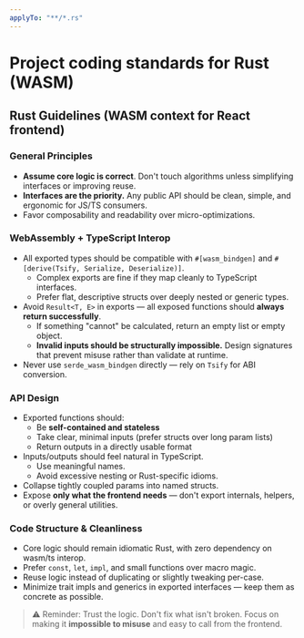 ```yaml
---
applyTo: "**/*.rs"
---
```


# Project coding standards for Rust (WASM)

## Rust Guidelines (WASM context for React frontend)

### General Principles

- **Assume core logic is correct**. Don't touch algorithms unless simplifying interfaces or improving reuse.
- **Interfaces are the priority.** Any public API should be clean, simple, and ergonomic for JS/TS consumers.
- Favor composability and readability over micro-optimizations.

### WebAssembly + TypeScript Interop

- All exported types should be compatible with `#[wasm_bindgen]` and `#[derive(Tsify, Serialize, Deserialize)]`.
  - Complex exports are fine if they map cleanly to TypeScript interfaces.
  - Prefer flat, descriptive structs over deeply nested or generic types.
- Avoid `Result<T, E>` in exports — all exposed functions should **always return successfully**.
  - If something "cannot" be calculated, return an empty list or empty object.
  - **Invalid inputs should be structurally impossible.** Design signatures that prevent misuse rather than validate at runtime.
- Never use `serde_wasm_bindgen` directly — rely on `Tsify` for ABI conversion.

### API Design

- Exported functions should:
  - Be **self-contained and stateless**
  - Take clear, minimal inputs (prefer structs over long param lists)
  - Return outputs in a directly usable format
- Inputs/outputs should feel natural in TypeScript.
  - Use meaningful names.
  - Avoid excessive nesting or Rust-specific idioms.
- Collapse tightly coupled params into named structs.
- Expose **only what the frontend needs** — don't export internals, helpers, or overly general utilities.

### Code Structure & Cleanliness

- Core logic should remain idiomatic Rust, with zero dependency on wasm/ts interop.
- Prefer `const`, `let`, `impl`, and small functions over macro magic.
- Reuse logic instead of duplicating or slightly tweaking per-case.
- Minimize trait impls and generics in exported interfaces — keep them as concrete as possible.

> ⚠️ Reminder: Trust the logic. Don't fix what isn't broken. Focus on making it **impossible to misuse** and easy to call from the frontend.
